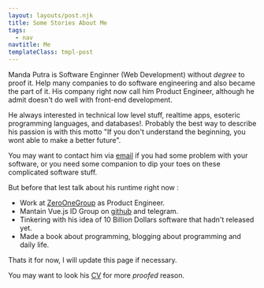 ```yaml
---
layout: layouts/post.njk
title: Some Stories About Me
tags:
  - nav
navtitle: Me
templateClass: tmpl-post
---
```


Manda Putra is Software Enginner (Web Development) without _degree_ to proof it. Help many companies to do software engineering and also became the part of it. His company right now call him Product Engineer, although he admit doesn't do well with front-end development.

He always interested in technical low level stuff, realtime apps, esoteric programming languages, and databases!. Probably the best way to describe his passion is with this motto "If you don't understand the beginning, you wont able to make a better future".

You may want to contact him via [email](mailto:mandaputra@gmail.com) if you had some problem with your software, or you need some companion to dip your toes on these complicated software stuff.

But before that lest talk about his runtime right now :

- Work at [ZeroOneGroup](https://zero-one-group.com/) as Product Engineer.
- Mantain Vue.js ID Group on [github](vuejs.id) and telegram.
- Tinkering with his idea of 10 Billion Dollars software that hadn't released yet.
- Made a book about programming, blogging about programming and daily life.

Thats it for now, I will update this page if necessary.

You may want to look his [CV](https://docs.google.com/document/d/1u0HUed_PquAmJDqzSFCkIgMJwnE_Fvq4cu9MAstP-5Q/) for more _proofed_ reason.
